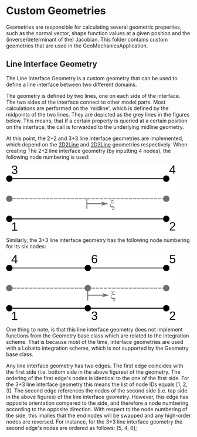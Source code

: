 # Custom Geometries
Geometries are responsible for calculating several geometric properties, such as the normal vector, shape function values at a given position and the (inverse/determinant of the) Jacobian. This folder contains custom geometries that are used in the GeoMechanicsApplication.

## Line Interface Geometry
The Line Interface Geometry is a custom geometry that can be used to define a line interface between two different domains. 

The geometry is defined by two lines, one on each side of the interface. The two sides of the interface connect to other model parts. Most calculations are performed on the 'midline', which is defined by the midpoints of the two lines. They are depicted as the grey lines in the figures below. This means, that if a certain property is queried at a certain position on the interface, the call is forwarded to the underlying midline geometry.

At this point, the 2+2 and 3+3 line interface geometries are implemented, which depend on the [2D2Line](../../../kratos/geometries/line_2d_2.h) and [2D3Line](../../../kratos/geometries/line_2d_3.h) geometries respectively.
When creating The 2+2 line interface geometry (by inputting 4 nodes), the following node numbering is used:

![2Plus2NodedGeometry](2Plus2NodedLineGeometry.svg)

Similarly, the 3+3 line interface geometry has the following node numbering for its six nodes:

![3Plus3NodedGeometry](3Plus3NodedLineGeometry.svg)

One thing to note, is that this line interface geometry does not implement functions from the Geometry base class which are related to the integration scheme. That is because most of the time, interface geometries are used with a Lobatto integration scheme, which is not supported by the Geometry base class.

Any line interface geometry has two edges. The first edge coincides with the first side (i.e. bottom side in the above figures) of the geometry. The ordering of the first edge's nodes is identical to the one of the first side. For the 3+3 line interface geometry this means the list of node IDs equals [1, 2, 3]. The second edge references the nodes of the second side (i.e. top side in the above figures) of the line interface geometry. However, this edge has opposite orientation compared to the side, and therefore a node numbering according to the opposite direction. With respect to the node numbering of the side, this implies that the end nodes will be swapped and any high-order nodes are reversed. For instance, for the 3+3 line interface geometry the second edge's nodes are ordered as follows: [5, 4, 6];